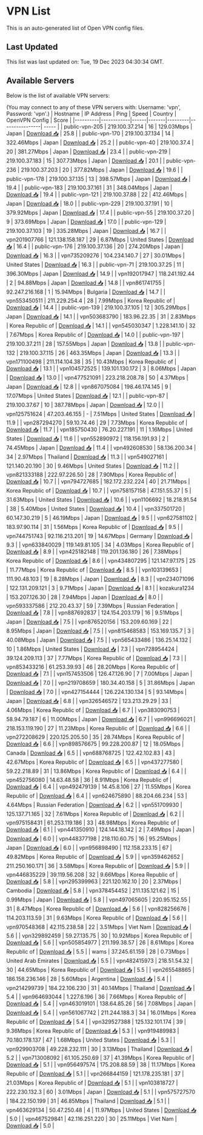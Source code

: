 # VPN List

This is an auto-generated list of Open VPN config files.

## Last Updated

This list was last updated on: Tue, 19 Dec 2023 04:30:34 GMT.

## Available Servers

Below is the list of available VPN servers:

(You may connect to any of these VPN servers with: Username: 'vpn', Password: 'vpn'.)
| Hostname | IP Address | Ping | Speed | Country | OpenVPN Config | Score |
|----------|------------|------|-------|---------|----------------| ----- |
| public-vpn-205 | 219.100.37.214 | 16 | 129.03Mbps | Japan | [Download 📥](./configs/server_0_JP.ovpn) | 25.8 |
| public-vpn-170 | 219.100.37.134 | 14 | 322.46Mbps | Japan | [Download 📥](./configs/server_1_JP.ovpn) | 25.2 |
| public-vpn-40 | 219.100.37.4 | 20 | 381.27Mbps | Japan | [Download 📥](./configs/server_2_JP.ovpn) | 23.4 |
| public-vpn-219 | 219.100.37.183 | 15 | 307.73Mbps | Japan | [Download 📥](./configs/server_3_JP.ovpn) | 20.1 |
| public-vpn-236 | 219.100.37.203 | 20 | 377.82Mbps | Japan | [Download 📥](./configs/server_4_JP.ovpn) | 19.6 |
| public-vpn-178 | 219.100.37.135 | 13 | 398.57Mbps | Japan | [Download 📥](./configs/server_5_JP.ovpn) | 19.4 |
| public-vpn-183 | 219.100.37.161 | 31 | 348.04Mbps | Japan | [Download 📥](./configs/server_6_JP.ovpn) | 19.4 |
| public-vpn-121 | 219.100.37.88 | 22 | 412.46Mbps | Japan | [Download 📥](./configs/server_7_JP.ovpn) | 18.0 |
| public-vpn-229 | 219.100.37.191 | 10 | 379.92Mbps | Japan | [Download 📥](./configs/server_8_JP.ovpn) | 17.4 |
| public-vpn-55 | 219.100.37.20 | 9 | 373.69Mbps | Japan | [Download 📥](./configs/server_9_JP.ovpn) | 17.0 |
| public-vpn-129 | 219.100.37.103 | 19 | 335.28Mbps | Japan | [Download 📥](./configs/server_10_JP.ovpn) | 16.7 |
| vpn201907766 | 121.138.158.187 | 29 | 6.87Mbps | United States | [Download 📥](./configs/server_11_US.ovpn) | 16.4 |
| public-vpn-176 | 219.100.37.136 | 20 | 274.20Mbps | Japan | [Download 📥](./configs/server_12_JP.ovpn) | 16.3 |
| vpn735209276 | 104.234.140.7 | 27 | 30.01Mbps | United States | [Download 📥](./configs/server_13_US.ovpn) | 16.3 |
| public-vpn-71 | 219.100.37.25 | 11 | 396.30Mbps | Japan | [Download 📥](./configs/server_14_JP.ovpn) | 14.9 |
| vpn192017947 | 118.241.192.44 | 2 | 94.88Mbps | Japan | [Download 📥](./configs/server_15_JP.ovpn) | 14.8 |
| vpn861741755 | 92.247.216.168 | 1 | 15.94Mbps | Bulgaria | [Download 📥](./configs/server_16_BG.ovpn) | 14.7 |
| vpn553450511 | 211.229.254.4 | 28 | 7.99Mbps | Korea Republic of | [Download 📥](./configs/server_17_KR.ovpn) | 14.4 |
| public-vpn-139 | 219.100.37.105 | 12 | 305.29Mbps | Japan | [Download 📥](./configs/server_18_JP.ovpn) | 14.1 |
| vpn503683790 | 183.96.22.35 | 31 | 2.83Mbps | Korea Republic of | [Download 📥](./configs/server_19_KR.ovpn) | 14.1 |
| vpn545030347 | 1.228.141.10 | 32 | 7.67Mbps | Korea Republic of | [Download 📥](./configs/server_20_KR.ovpn) | 14.0 |
| public-vpn-197 | 219.100.37.211 | 28 | 157.55Mbps | Japan | [Download 📥](./configs/server_21_JP.ovpn) | 13.8 |
| public-vpn-132 | 219.100.37.115 | 26 | 463.35Mbps | Japan | [Download 📥](./configs/server_22_JP.ovpn) | 13.3 |
| vpn171100498 | 211.114.104.38 | 35 | 10.43Mbps | Korea Republic of | [Download 📥](./configs/server_23_KR.ovpn) | 13.1 |
| vpn104572525 | 139.101.130.172 | 3 | 8.06Mbps | Japan | [Download 📥](./configs/server_24_JP.ovpn) | 13.0 |
| vpn477521091 | 223.218.208.78 | 50 | 4.37Mbps | Japan | [Download 📥](./configs/server_25_JP.ovpn) | 12.8 |
| vpn867075084 | 198.46.174.145 | 9 | 17.07Mbps | United States | [Download 📥](./configs/server_26_US.ovpn) | 12.1 |
| public-vpn-87 | 219.100.37.67 | 10 | 387.78Mbps | Japan | [Download 📥](./configs/server_27_JP.ovpn) | 12.0 |
| vpn125751624 | 47.203.46.155 | - | 7.51Mbps | United States | [Download 📥](./configs/server_28_US.ovpn) | 11.9 |
| vpn287294270 | 59.10.74.46 | 29 | 7.73Mbps | Korea Republic of | [Download 📥](./configs/server_29_KR.ovpn) | 11.7 |
| vpn185750430 | 76.20.227.191 | 11 | 1.16Mbps | United States | [Download 📥](./configs/server_30_US.ovpn) | 11.6 |
| vpn552890972 | 118.156.191.93 | 2 | 74.45Mbps | Japan | [Download 📥](./configs/server_31_JP.ovpn) | 11.4 |
| vpn492608530 | 58.136.200.34 | 34 | 2.97Mbps | Thailand | [Download 📥](./configs/server_32_TH.ovpn) | 11.3 |
| vpn549027161 | 121.140.20.190 | 30 | 9.46Mbps | United States | [Download 📥](./configs/server_33_US.ovpn) | 11.2 |
| vpn821333188 | 222.97.226.50 | 28 | 7.90Mbps | Korea Republic of | [Download 📥](./configs/server_34_KR.ovpn) | 10.7 |
| vpn794727685 | 182.172.232.224 | 40 | 21.71Mbps | Korea Republic of | [Download 📥](./configs/server_35_KR.ovpn) | 10.7 |
| vpn758157158 | 47.151.55.37 | 5 | 31.63Mbps | United States | [Download 📥](./configs/server_36_US.ovpn) | 10.6 |
| vpn1106692 | 18.218.91.54 | 38 | 5.40Mbps | United States | [Download 📥](./configs/server_37_US.ovpn) | 10.4 |
| vpn337501720 | 60.147.30.219 | 5 | 46.19Mbps | Japan | [Download 📥](./configs/server_38_JP.ovpn) | 9.5 |
| vpn627581102 | 183.97.90.114 | 31 | 1.56Mbps | Korea Republic of | [Download 📥](./configs/server_39_KR.ovpn) | 9.5 |
| vpn744751743 | 92.116.213.201 | 19 | 14.67Mbps | Germany | [Download 📥](./configs/server_40_DE.ovpn) | 9.3 |
| vpn633840029 | 119.149.81.105 | 34 | 4.03Mbps | Korea Republic of | [Download 📥](./configs/server_41_KR.ovpn) | 8.9 |
| vpn425182148 | 119.201.136.180 | 26 | 7.38Mbps | Korea Republic of | [Download 📥](./configs/server_42_KR.ovpn) | 8.6 |
| vpn434807295 | 121.147.97.175 | 25 | 11.77Mbps | Korea Republic of | [Download 📥](./configs/server_43_KR.ovpn) | 8.5 |
| vpn103139653 | 111.90.48.103 | 19 | 8.28Mbps | Japan | [Download 📥](./configs/server_44_JP.ovpn) | 8.3 |
| vpn234071096 | 122.131.209.121 | 3 | 9.71Mbps | Japan | [Download 📥](./configs/server_45_JP.ovpn) | 8.1 |
| kozakura1234 | 153.207.126.30 | 28 | 7.94Mbps | Japan | [Download 📥](./configs/server_46_JP.ovpn) | 8.0 |
| vpn593337586 | 212.20.43.37 | 59 | 7.39Mbps | Russian Federation | [Download 📥](./configs/server_47_RU.ovpn) | 7.8 |
| vpn887692837 | 124.154.203.179 | 16 | 9.51Mbps | Japan | [Download 📥](./configs/server_48_JP.ovpn) | 7.5 |
| vpn876520156 | 153.209.60.169 | 22 | 8.95Mbps | Japan | [Download 📥](./configs/server_49_JP.ovpn) | 7.5 |
| vpn815468583 | 153.169.135.7 | 3 | 40.08Mbps | Japan | [Download 📥](./configs/server_50_JP.ovpn) | 7.5 |
| vpn565433486 | 136.25.14.132 | 10 | 1.86Mbps | United States | [Download 📥](./configs/server_51_US.ovpn) | 7.3 |
| vpn728954424 | 39.124.209.113 | 37 | 7.77Mbps | Korea Republic of | [Download 📥](./configs/server_52_KR.ovpn) | 7.3 |
| vpn853433216 | 61.253.39.93 | 46 | 28.20Mbps | Korea Republic of | [Download 📥](./configs/server_53_KR.ovpn) | 7.1 |
| vpn157453506 | 126.47.126.90 | 7 | 7.00Mbps | Japan | [Download 📥](./configs/server_54_JP.ovpn) | 7.0 |
| vpn219708659 | 180.34.40.158 | 5 | 31.86Mbps | Japan | [Download 📥](./configs/server_55_JP.ovpn) | 7.0 |
| vpn427154444 | 126.224.130.134 | 5 | 93.14Mbps | Japan | [Download 📥](./configs/server_56_JP.ovpn) | 6.8 |
| vpn326546572 | 123.213.29.29 | 33 | 4.06Mbps | Korea Republic of | [Download 📥](./configs/server_57_KR.ovpn) | 6.7 |
| vpn383090753 | 58.94.79.187 | 6 | 11.00Mbps | Japan | [Download 📥](./configs/server_58_JP.ovpn) | 6.7 |
| vpn996696021 | 218.153.119.190 | 27 | 11.23Mbps | Korea Republic of | [Download 📥](./configs/server_59_KR.ovpn) | 6.6 |
| vpn272208629 | 220.125.205.50 | 35 | 28.74Mbps | Korea Republic of | [Download 📥](./configs/server_60_KR.ovpn) | 6.6 |
| vpn898576675 | 99.228.200.87 | 12 | 18.05Mbps | Canada | [Download 📥](./configs/server_61_CA.ovpn) | 6.5 |
| vpn688768725 | 122.42.102.83 | 43 | 42.67Mbps | Korea Republic of | [Download 📥](./configs/server_62_KR.ovpn) | 6.5 |
| vpn437277580 | 59.22.218.89 | 31 | 13.86Mbps | Korea Republic of | [Download 📥](./configs/server_63_KR.ovpn) | 6.4 |
| vpn452756080 | 14.63.48.58 | 36 | 8.91Mbps | Korea Republic of | [Download 📥](./configs/server_64_KR.ovpn) | 6.4 |
| vpn492479139 | 14.45.8.106 | 27 | 11.55Mbps | Korea Republic of | [Download 📥](./configs/server_65_KR.ovpn) | 6.4 |
| vpn624675890 | 88.204.66.234 | 53 | 4.64Mbps | Russian Federation | [Download 📥](./configs/server_66_RU.ovpn) | 6.2 |
| vpn551709930 | 125.137.71.165 | 32 | 7.61Mbps | Korea Republic of | [Download 📥](./configs/server_67_KR.ovpn) | 6.2 |
| vpn975158431 | 61.253.119.186 | 33 | 48.98Mbps | Korea Republic of | [Download 📥](./configs/server_68_KR.ovpn) | 6.1 |
| vpn441350910 | 124.144.18.142 | 2 | 7.49Mbps | Japan | [Download 📥](./configs/server_69_JP.ovpn) | 6.0 |
| vpn448377198 | 218.110.60.75 | 16 | 95.25Mbps | Japan | [Download 📥](./configs/server_70_JP.ovpn) | 6.0 |
| vpn956898490 | 112.158.233.15 | 67 | 49.82Mbps | Korea Republic of | [Download 📥](./configs/server_71_KR.ovpn) | 5.9 |
| vpn359462652 | 211.250.160.171 | 36 | 3.58Mbps | Korea Republic of | [Download 📥](./configs/server_72_KR.ovpn) | 5.9 |
| vpn446835229 | 39.119.56.208 | 32 | 9.66Mbps | Korea Republic of | [Download 📥](./configs/server_73_KR.ovpn) | 5.8 |
| vpn295399963 | 221.120.162.10 | 20 | 2.37Mbps | Cambodia | [Download 📥](./configs/server_74_KH.ovpn) | 5.8 |
| vpn378454452 | 211.135.121.62 | 15 | 0.99Mbps | Japan | [Download 📥](./configs/server_75_JP.ovpn) | 5.8 |
| vpn497065605 | 220.95.152.55 | 31 | 8.47Mbps | Korea Republic of | [Download 📥](./configs/server_76_KR.ovpn) | 5.6 |
| vpn828256676 | 114.203.113.59 | 31 | 9.63Mbps | Korea Republic of | [Download 📥](./configs/server_77_KR.ovpn) | 5.6 |
| vpn970548368 | 42.115.238.58 | 22 | 3.51Mbps | Viet Nam | [Download 📥](./configs/server_78_VN.ovpn) | 5.6 |
| vpn329892459 | 59.27.135.75 | 30 | 10.92Mbps | Korea Republic of | [Download 📥](./configs/server_79_KR.ovpn) | 5.6 |
| vpn505854977 | 211.199.38.57 | 26 | 8.61Mbps | Korea Republic of | [Download 📥](./configs/server_80_KR.ovpn) | 5.5 |
| wams | 37.245.61.159 | 28 | 0.73Mbps | United Arab Emirates | [Download 📥](./configs/server_81_AE.ovpn) | 5.5 |
| vpn482415973 | 218.51.54.32 | 30 | 44.65Mbps | Korea Republic of | [Download 📥](./configs/server_82_KR.ovpn) | 5.5 |
| vpn265548865 | 186.158.236.146 | 28 | 5.60Mbps | Argentina | [Download 📥](./configs/server_83_AR.ovpn) | 5.4 |
| vpn214299739 | 184.22.106.230 | 31 | 40.14Mbps | Thailand | [Download 📥](./configs/server_84_TH.ovpn) | 5.4 |
| vpn964693044 | 1.227.6.196 | 36 | 7.66Mbps | Korea Republic of | [Download 📥](./configs/server_85_KR.ovpn) | 5.4 |
| vpn463019101 | 138.64.85.26 | 56 | 7.08Mbps | Japan | [Download 📥](./configs/server_86_JP.ovpn) | 5.4 |
| vpn561067742 | 211.244.188.3 | 34 | 16.01Mbps | Korea Republic of | [Download 📥](./configs/server_87_KR.ovpn) | 5.4 |
| vpn329527388 | 125.132.101.174 | 39 | 9.36Mbps | Korea Republic of | [Download 📥](./configs/server_88_KR.ovpn) | 5.3 |
| vpn919489983 | 70.180.178.137 | 47 | 1.68Mbps | United States | [Download 📥](./configs/server_89_US.ovpn) | 5.3 |
| vpn929903708 | 49.228.232.111 | 30 | 3.13Mbps | Thailand | [Download 📥](./configs/server_90_TH.ovpn) | 5.2 |
| vpn713008092 | 61.105.250.69 | 37 | 41.39Mbps | Korea Republic of | [Download 📥](./configs/server_91_KR.ovpn) | 5.1 |
| vpn956497574 | 175.208.88.59 | 38 | 11.17Mbps | Korea Republic of | [Download 📥](./configs/server_92_KR.ovpn) | 5.1 |
| vpn266844159 | 121.178.235.181 | 37 | 21.03Mbps | Korea Republic of | [Download 📥](./configs/server_93_KR.ovpn) | 5.1 |
| vpn103818727 | 222.230.132.3 | 60 | 3.01Mbps | Japan | [Download 📥](./configs/server_94_JP.ovpn) | 5.1 |
| vpn575727570 | 184.22.150.199 | 31 | 46.85Mbps | Thailand | [Download 📥](./configs/server_95_TH.ovpn) | 5.1 |
| vpn463629134 | 50.47.250.48 | 4 | 11.97Mbps | United States | [Download 📥](./configs/server_96_US.ovpn) | 5.0 |
| vpn467529841 | 42.116.251.220 | 30 | 25.11Mbps | Viet Nam | [Download 📥](./configs/server_97_VN.ovpn) | 5.0 |
